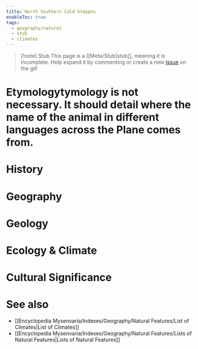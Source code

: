 ```yaml
---
title: North Southern Cold Steppes
enableToc: true
tags:
  - geography/natural
  - stub
  - climates
---
```


> [!note] Stub
> This page is a [[Meta/Stub|stub]], meaning it is incomplete. Help expand it by commenting or create a new [issue](https://github.com/RagtimeGal/quartz--encyclopedia-mysenvaria/issues/new/choose) on the git!


# Etymology[](Meta/Stubs.md)tymology is not necessary. It should detail where the name of the animal in different languages across the Plane comes from.
# History

# Geography

# Geology

# Ecology & Climate

# Cultural Significance

# See also
- [[Encyclopedia Mysenvaria/Indexes/Geography/Natural Features/List of Climates|List of Climates]]
- [[Encyclopedia Mysenvaria/Indexes/Geography/Natural Features/Lists of Natural Features|Lists of Natural Features]]